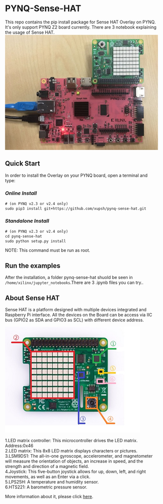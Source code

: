 # PYNQ-Sense-HAT

This repo contains the pip install package for Sense HAT Overlay on PYNQ. It's only support PYNQ Z2 board currently. There are 3 notebook explaining the usage of Sense HAT.
![](./boards/Pynq-Z2/notebooks/data/PYNQ_with_Sense_HAT.jpg)
## Quick Start

In order to install the Overlay on your PYNQ board, open a terminal and type:

### *Online Install*
```shell
# (on PYNQ v2.3 or v2.4 only)
sudo pip3 install git+https://github.com/xupsh/pynq-sense-hat.git
```
### *Standalone Install*
```shell
# (on PYNQ v2.3 or v2.4 only)
cd pynq-sense-hat
sudo python setup.py install
```

NOTE: This command must be run as root.

## Run the examples  
After the installation, a folder pynq-sense-hat shuold be seen in `/home/xilinx/jupyter_notebooks`.There are 3 .ipynb files you can try..

## About Sense HAT

Sense HAT is a platform designed with multiple devices integrated and Raspberry Pi interface. All the devices on the Board can be access via IIC bus (GPIO2 as SDA and GPIO3 as SCL) with different device address. 

![](./boards/Pynq-Z2/notebooks/data/Sense_HAT_intro.jpg)

1.LED matrix controller: This microcontroller drives the LED matrix. Address:0x46  
2.LED matrix: This 8x8 LED matrix displays characters or pictures.  
3.LSM9DS1: The all-in-one gyroscope, accelerometer, and magnetometer will measure the orientation of objects, an increase in speed, and the strength and direction of a magnetic field.  
4.Joystick: This five-button joystick allows for up, down, left, and right movements, as well as an Enter via a click.  
5.LPS25H: A temperature and humidity sensor.  
6.HTS221: A barometric pressure sensor.  

More information about it, please click [here](https://www.raspberrypi.org/products/sense-hat/).
